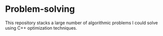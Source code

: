 # Problem-solving
This repository stacks a large number of algorithmic problems I could solve using C++ optimization techniques.
